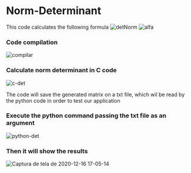 # Norm-Determinant
This code calculates the following formula
![detNorm](https://user-images.githubusercontent.com/53539227/102401070-83f45d00-3fc1-11eb-88e9-965c98e95c0d.png)
![alfa](https://user-images.githubusercontent.com/53539227/102401081-86ef4d80-3fc1-11eb-9189-aa91c851ed38.png)
### Code compilation
![compilar](https://user-images.githubusercontent.com/53539227/102400235-5fe44c00-3fc0-11eb-8e79-7afccf1dc0b8.png)
### Calculate norm determinant in C code
![c-det](https://user-images.githubusercontent.com/53539227/102400240-61157900-3fc0-11eb-96a6-a2e43e165fb3.png)

The code will save the generated matrix on a txt file, which wil be read by the python code in order to test our application

### Execute the python command passing the txt file as an argument
![python-det](https://user-images.githubusercontent.com/53539227/102400243-6246a600-3fc0-11eb-9e85-67386fbc26ad.png)

### Then it will show the results
![Captura de tela de 2020-12-16 17-05-14](https://user-images.githubusercontent.com/53539227/102400633-fb75bc80-3fc0-11eb-855a-98e298f8db2c.png)
